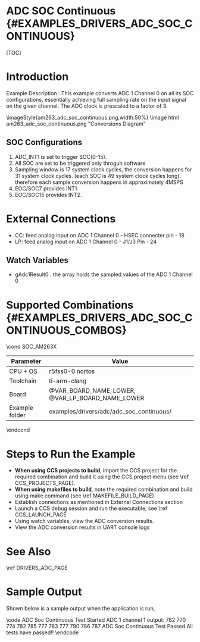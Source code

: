 # ADC SOC Continuous {#EXAMPLES_DRIVERS_ADC_SOC_CONTINUOUS}

[TOC]

# Introduction

Example Description :
     This example converts ADC 1 Channel 0 on all its SOC configurations,
essentially achieving full sampling rate on the input signal on the
given channel. The ADC clock is prescaled to a factor of 3.

\imageStyle{am263_adc_soc_continuous.png,width:50%}
\image html am263_adc_soc_continuous.png "Conversions Diagram"

## SOC Configurations
1. ADC_INT1 is set to trigger SOC(0-15).
2. All SOC are set to be triggered only throguh software
3. Sampling window is 17 system clock cycles, the conversion happens for 31
   system clock cycles. (each SOC is 49 system clock cycles long).
   therefore each sample conversion happens in approximately 4MSPS
4. EOC/SOC7 provides INT1.
5. EOC/SOC15 provides INT2.

# External Connections
- CC:   feed analog input on ADC 1 Channel 0 - HSEC connecter pin - 18
- LP:   feed analog input on ADC 1 Channel 0 - J1/J3 Pin - 24

## Watch Variables
- gAdc1Result0 : the array holds the sampled values of the ADC 1 Channel 0

# Supported Combinations {#EXAMPLES_DRIVERS_ADC_SOC_CONTINUOUS_COMBOS}

\cond SOC_AM263X

 Parameter      | Value
 ---------------|-----------
 CPU + OS       | r5fss0-0 nortos
 Toolchain      | ti-arm-clang
 Board          | @VAR_BOARD_NAME_LOWER, @VAR_LP_BOARD_NAME_LOWER
 Example folder | examples/drivers/adc/adc_soc_continuous/

\endcond

# Steps to Run the Example

- **When using CCS projects to build**, import the CCS project for the required combination
  and build it using the CCS project menu (see \ref CCS_PROJECTS_PAGE).
- **When using makefiles to build**, note the required combination and build using
  make command (see \ref MAKEFILE_BUILD_PAGE)
- Establish connections as mentioned in External Connections section
- Launch a CCS debug session and run the executable, see \ref CCS_LAUNCH_PAGE
- Using watch variables, view the ADC conversion results.
- View the ADC conversion results in UART console logs

# See Also

\ref DRIVERS_ADC_PAGE

# Sample Output

Shown below is a sample output when the application is run,

\code
ADC Soc Continuous Test Started
ADC 1 channel 1 output:
	782
	770
	774
	782
	785
	777
	783
	777
	790
	786
	787
ADC Soc Continuous Test Passed
All tests have passed!!
\endcode
